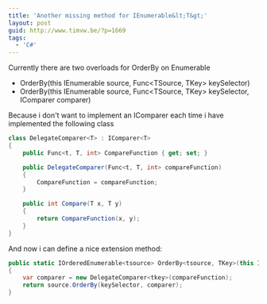 ```yaml
---
title: 'Another missing method for IEnumerable&lt;T&gt;'
layout: post
guid: http://www.timvw.be/?p=1669
tags:
  - 'C#'
---
```

Currently there are two overloads for OrderBy on Enumerable

* OrderBy(this IEnumerable<TSource> source, Func<TSource, TKey> keySelector)
* OrderBy(this IEnumerable<TSource> source, Func<TSource, TKey> keySelector, IComparer<TKey> comparer)

Because i don't want to implement an IComparer<TKey> each time i have implemented the following class

```csharp
class DelegateComparer<T> : IComparer<T>
{
	public Func<t, T, int> CompareFunction { get; set; }

	public DelegateComparer(Func<t, T, int> compareFunction)
	{
		CompareFunction = compareFunction;
	}

	public int Compare(T x, T y)
	{
		return CompareFunction(x, y);
	}
}
```

And now i can define a nice extension method:

```csharp
public static IOrderedEnumerable<tsource> OrderBy<tsource, TKey>(this IEnumerable<tsource> source, Func<tsource, TKey> keySelector, Func<tkey, TKey, int> compareFunction)
{
	var comparer = new DelegateComparer<tkey>(compareFunction);
	return source.OrderBy(keySelector, comparer);
}
```
